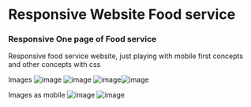 # Responsive Website Food service
### Responsive One page of Food service
Responsive food service website, just playing with mobile first concepts and other concepts with css

Images ![image](https://user-images.githubusercontent.com/10317046/153352435-713d8e0e-49c8-47ae-b20f-769fe6f3865e.png)
![image](https://user-images.githubusercontent.com/10317046/153352594-26eac95f-5a1e-4058-88b9-aed179eb9cd5.png)
![image](https://user-images.githubusercontent.com/10317046/153352624-bbb36760-8ccb-4364-838a-a753bdb37dec.png)![image](https://user-images.githubusercontent.com/10317046/153352651-c7bd8c3e-5bfb-4596-9506-93a3dc16ef6a.png)


Images as mobile ![image](https://user-images.githubusercontent.com/10317046/153352497-192354f3-708c-48ca-9f43-91ffca33512f.png)
![image](https://user-images.githubusercontent.com/10317046/153352526-fc6b08b1-b565-44ff-86b2-de46d58505da.png)
